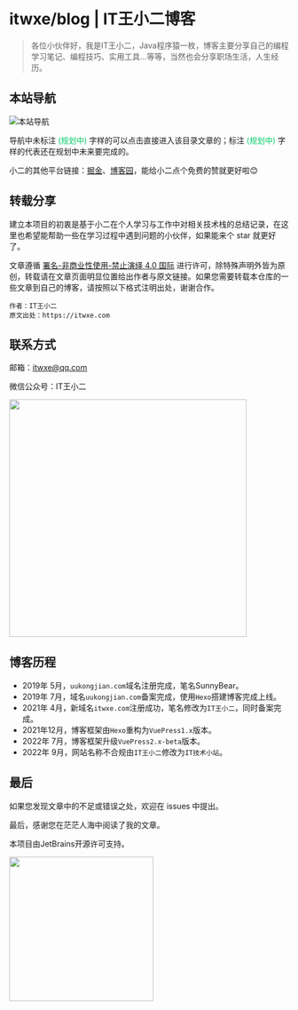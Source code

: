 # itwxe/blog | IT王小二博客

> 各位小伙伴好，我是IT王小二，Java程序猿一枚，博客主要分享自己的编程学习笔记、编程技巧、实用工具...等等，当然也会分享职场生活，人生经历。

## 本站导航

![本站导航](https://itwxe.com/images/system/本站导航.svg)

导航中未标注 <font color="00CC66">(规划中)</font> 字样的可以点击直接进入该目录文章的；标注 <font color="00CC66">(规划中)</font> 字样的代表还在规划中未来要完成的。

小二的其他平台链接：[掘金](https://juejin.cn/user/2225067267470023/posts)、[博客园](https://www.cnblogs.com/itwxe)，能给小二点个免费的赞就更好啦😊

## 转载分享

建立本项目的初衷是基于小二在个人学习与工作中对相关技术栈的总结记录，在这里也希望能帮助一些在学习过程中遇到问题的小伙伴，如果能来个 star 就更好了。

文章遵循 [署名-非商业性使用-禁止演绎 4.0 国际](https://creativecommons.org/licenses/by-nc-nd/4.0/deed.zh) 进行许可，除特殊声明外皆为原创，转载请在文章页面明显位置给出作者与原文链接。如果您需要转载本仓库的一些文章到自己的博客，请按照以下格式注明出处，谢谢合作。

```
作者：IT王小二
原文出处：https://itwxe.com
```

## 联系方式

邮箱：[itwxe@qq.com](mailto:itwxe@qq.com)

微信公众号：IT王小二

<img src="https://itwxe.com/images/system/qrcode_wechat.png" width="427.5" heigit="156"/>

## 博客历程

- 2019年 5月，`uukongjian.com`域名注册完成，笔名SunnyBear。
- 2019年 7月，域名`uukongjian.com`备案完成，使用`Hexo`搭建博客完成上线。
- 2021年 4月，新域名`itwxe.com`注册成功，笔名修改为`IT王小二`，同时备案完成。
- 2021年12月，博客框架由`Hexo`重构为`VuePress1.x`版本。
- 2022年 7月，博客框架升级`VuePress2.x-beta`版本。
- 2022年 9月，网站名称不合规由`IT王小二`修改为`IT技术小站`。

## 最后

如果您发现文章中的不足或错误之处，欢迎在 issues 中提出。

最后，感谢您在茫茫人海中阅读了我的文章。

本项目由JetBrains开源许可支持。

<a href="https://jb.gg/OpenSourceSupport"><img src="https://itwxe.com/images/system/JetBrains.svg" width="260" heigit="260"/></a>